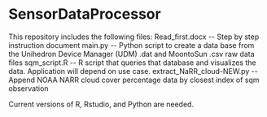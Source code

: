 # SensorDataProcessor
This repository includes the following files:
Read_first.docx -- Step by step instruction document
main.py -- Python script to create a data base from the Unihedron Device Manager (UDM) .dat and MoontoSun .csv raw data files
sqm_script.R -- R script that queries that database and visualizes the data. Application will depend on use case.
extract_NaRR_cloud-NEW.py -- Append NOAA NARR cloud cover percentage data by closest index of sqm observation

Current versions of R, Rstudio, and Python are needed.
